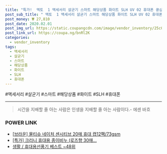 ```yaml
--- 
title: "특가!  엑토  1 액세서리 살균기 스마트 해당상품 화이트 SLH UV 02 휴대폰 쿵샵쿵..." 
post_sub_title: " 엑토  1 액세서리 살균기 스마트 해당상품 화이트 SLH UV 02 휴대폰 쿵샵쿵SHOP" 
post_money: ₩ 27,810 
post_date: 2020.02.01 
post_img_url: https://static.coupangcdn.com/image/vendor_inventory/25c0/07a4cddc0a8599e824e61486c24fb49d2dc1617e52e7d642062bf316da06.jpg 
post_link_url: https://coupa.ng/bnRl2K 
categories: 
  - vendor_inventory 
tags: 
  - 액세서리 
  - 살균기 
  - 스마트 
  - 해당상품 
  - 화이트 
  - SLH 
  - 휴대폰 
--- 
```

  #액세서리 #살균기 #스마트 #해당상품 #화이트 #SLH #휴대폰 
<hr> 

> 시간을 지배할 줄 아는 사람은 인생을 지배할 줄 아는 사람이다.- 에센 바흐  


### POWER LINK

* <a href="https://blog.naver.com/santokki14/221786808549" target="_blank">[브라운] 물티슈 네이처 센시티브 20매 휴대 캡12팩/73gsm</a>
* <a href="https://blog.naver.com/santokki14/221789198971" target="_blank">[특가] 크리니 휴대용 종이비누 (로즈향 30매...</a>
* <a href="https://blog.naver.com/santokki14/221783674834" target="_blank">생활 / 휴대용선풍기 베스트 ~48위</a>
